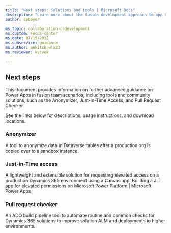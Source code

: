 ```yaml
---
title: "Next steps: Solutions and tools | Microsoft Docs"
description: "Learn more about the fusion development approach to app building in Power Apps."
author: spboyer

ms.topic: collaboration-codevelopment
ms.custom: Focus-center
ms.date: 07/15/2022
ms.subservice: guidance
ms.author: ankitchawla23
ms.reviewer: kvivek

---
```


## Next steps

This document provides information on further advanced guidance on Power Apps in fusion team scenarios, including tools and community solutions, such as the Anonymizer, Just-in-Time Access, and Pull Request Checker.

See the links below for descriptions, usage instructions, and download locations.

### Anonymizer

A tool to anonymize data in Dataverse tables after a production org is copied over to a sandbox instance.

### Just-in-Time access

A lightweight and extensible solution for requesting elevated access on a production Dynamics 365 environment using a Canvas app.
Building a JIT app for elevated permissions on Microsoft Power Platform | Microsoft Power Apps

### Pull request checker

An ADO build pipeline tool to automate routine and common checks for Dynamics 365 solutions to improve solution ALM and deployments to higher environments.
